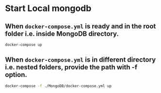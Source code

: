 # Start Local mongodb

## When `docker-compose.yml` is ready and in the root folder i.e. inside MongoDB directory.

```bash
docker-compose up
```
## When `docker-compose.yml` is in different directory i.e. nested folders, provide the path with -f option.

```bash
docker-compose -f ./MongoDB/docker-compose.yml up
```
